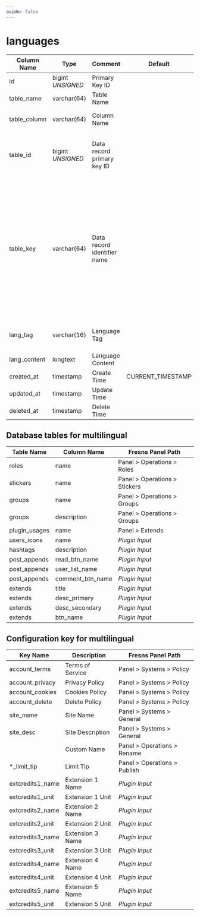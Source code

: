 ```yaml
---
aside: false
---
```


# languages

| Column Name | Type | Comment | Default | Null | Remark |
| --- | --- | --- | --- | --- | --- |
| id | bigint *UNSIGNED* | Primary Key ID |  | NO | Auto Increment |
| table_name | varchar(64) | Table Name |  | NO | Which table |
| table_column | varchar(64) | Column Name |  | NO | Which column is multilingual |
| table_id | bigint *UNSIGNED* | Data record primary key ID |  | YES | Which data record is multilingual, the `primary key ID` of that record |
| table_key | varchar(64) | Data record identifier name |  | YES | If the data record is not based on the `primary key ID`, fill in the identifier name of the data record<br>For example: The configuration table is not based on the `primary key ID`, so the `key name` is used as the identifier name |
| lang_tag | varchar(16) | Language Tag |  | NO | See "[Multilingual Uniqueness Logic](../../extensions/multilingual.md)" |
| lang_content | longtext | Language Content |  | NO |  |
| created_at | timestamp | Create Time | CURRENT_TIMESTAMP | NO |  |
| updated_at | timestamp | Update Time |  | YES |  |
| deleted_at | timestamp | Delete Time |  | YES |  |

## Database tables for multilingual

| Table Name | Column Name | Fresns Panel Path |
| --- | --- | --- |
| roles | name | Panel > Operations > Roles |
| stickers | name | Panel > Operations > Stickers |
| groups | name | Panel > Operations > Groups |
| groups | description | Panel > Operations > Groups |
| plugin_usages | name | Panel > Extends |
| users_icons | name | *Plugin Input* |
| hashtags | description | *Plugin Input* |
| post_appends | read_btn_name | *Plugin Input* |
| post_appends | user_list_name | *Plugin Input* |
| post_appends | comment_btn_name | *Plugin Input* |
| extends | title | *Plugin Input* |
| extends | desc_primary | *Plugin Input* |
| extends | desc_secondary | *Plugin Input* |
| extends | btn_name | *Plugin Input* |

## Configuration key for multilingual

| Key Name | Description | Fresns Panel Path |
| --- | --- | --- |
| account_terms | Terms of Service | Panel > Systems > Policy |
| account_privacy | Privacy Policy | Panel > Systems > Policy |
| account_cookies | Cookies Policy | Panel > Systems > Policy |
| account_delete | Delete Policy | Panel > Systems > Policy |
| site_name | Site Name | Panel > Systems > General |
| site_desc | Site Description | Panel > Systems > General |
| | Custom Name | Panel > Operations > Rename |
| *_limit_tip | Limit Tip | Panel > Operations > Publish |
| extcredits1_name | Extension 1 Name | *Plugin Input* |
| extcredits1_unit | Extension 1 Unit | *Plugin Input* |
| extcredits2_name | Extension 2 Name | *Plugin Input* |
| extcredits2_unit | Extension 2 Unit | *Plugin Input* |
| extcredits3_name | Extension 3 Name | *Plugin Input* |
| extcredits3_unit | Extension 3 Unit | *Plugin Input* |
| extcredits4_name | Extension 4 Name | *Plugin Input* |
| extcredits4_unit | Extension 4 Unit | *Plugin Input* |
| extcredits5_name | Extension 5 Name | *Plugin Input* |
| extcredits5_unit | Extension 5 Unit | *Plugin Input* |
